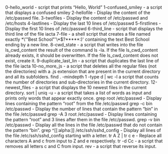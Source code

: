 0-hello_world - script that prints “Hello, World”
1-confused_smiley - a script that displays a confused smiley
2-hellofile - Display the content of the /etc/passwd file.
3-twofiles - Display the content of /etc/passwd and /etc/hosts
4-lastlines - Display the last 10 lines of /etc/passwd
5-firstlines - Display the first 10 lines of /etc/passwd
6-third_line - script that displays the third line of the file iacta
7-file -  a shell script that creates a file named exactly \*\\'"Best School"\'\\*$\?\*\*\*\*\*:)' containing the text Best School ending by a new line.
8-cwd_state -  a script that writes into the file ls_cwd_content the result of the command ls -la. If the file ls_cwd_content already exists, it should be overwritten. If the file ls_cwd_content does not exist, create it.
9-duplicate_last_lin - a script that duplicates the last line of the file iacta
10-no_more_js - a script that deletes all the regular files (not the directories) with a .js extension that are present in the current directory and all its subfolders.
find . -mindepth 1 -type d | wc -l a script that counts the number of directories and sub-directories in the current directory.
12-newest_files - a script that displays the 10 newest files in the current directory.
sort | uniq -u - a script that takes a list of words as input and prints only words that appear exactly once.
grep root /etc/passwd - Display lines containing the pattern “root” from the file /etc/passwd
grep -c bin /etc/passwd - Display the number of lines that contain the pattern “bin” in the file /etc/passwd
grep -A 3 root /etc/passwd - Display lines containing the pattern “root” and 3 lines after them in the file /etc/passwd.
grep -v bin /etc/passwd - Display all the lines in the file /etc/passwd that do not contain the pattern “bin”.
grep ^[[:alpha:]] /etc/ssh/sshd_config - Display all lines of the file /etc/ssh/sshd_config starting with a letter.
tr A Z | tr c e - Replace all characters A and c from input to Z and e respectively.
tr -d Cc - a script that removes all letters c and C from input.
rev - a script that reverse its input.
